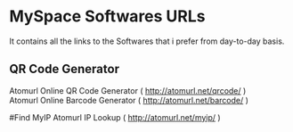 # MySpace Softwares URLs
It contains all the links to the Softwares that i prefer from day-to-day basis.

## QR Code Generator
Atomurl Online QR Code Generator ( http://atomurl.net/qrcode/ )  <br/>
Atomurl Online Barcode Generator ( http://atomurl.net/barcode/ )

#Find MyIP
Atomurl IP Lookup ( http://atomurl.net/myip/ ) <br/>
